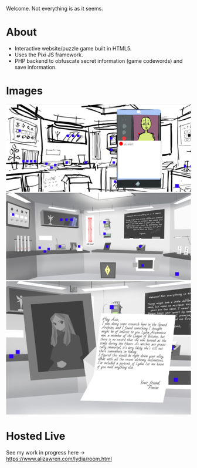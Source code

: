 Welcome. Not everything is as it seems.

# About #
* Interactive website/puzzle game built in HTML5.
* Uses the Pixi JS framework.
* PHP backend to obfuscate secret information (game codewords) and save information.

# Images #

![A room with various objects](/preview.png)
![A room with various objects](/preview2.png)
![A framed photo and a letter](/preview3.PNG)

# Hosted Live #
See my work in progress here -> https://www.alizawren.com/lydia/room.html
